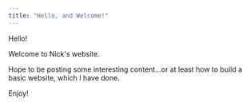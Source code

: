 ```yaml
---
title: "Hello, and Welcome!"
---
```


Hello! 

Welcome to Nick's website.

Hope to be posting some interesting content...or at least how to build a basic website, which I have done.

Enjoy!
